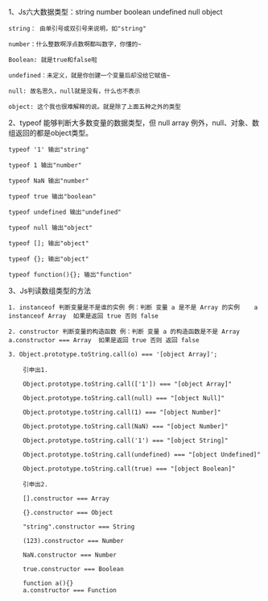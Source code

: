 1、Js六大数据类型：string number boolean undefined null object

    string： 由单引号或双引号来说明，如"string"

    number：什么整数啊浮点数啊都叫数字，你懂的~

    Boolean: 就是true和false啦

    undefined：未定义，就是你创建一个变量后却没给它赋值~

    null: 故名思久，null就是没有，什么也不表示

    object: 这个我也很难解释的说。就是除了上面五种之外的类型

2、typeof 能够判断大多数变量的数据类型，但 null array 例外，null、对象、数组返回的都是object类型。

    typeof '1' 输出"string"
    
    typeof 1 输出"number"
    
    typeof NaN 输出"number"
    
    typeof true 输出"boolean" 
    
    typeof undefined 输出"undefined"
    
    typeof null 输出"object"
    
    typeof []; 输出"object"
    
    typeof {}; 输出"object"
    
    typeof function(){}; 输出"function"
 
 3、Js判读数组类型的方法
 
    1. instanceof 判断变量是不是谁的实例 例：判断 变量 a 是不是 Array 的实例    a instanceof Array  如果是返回 true 否则 false
    
    2. constructor 判断变量的构造函数 例：判断 变量 a 的构造函数是不是 Array   a.constructor === Array  如果是返回 true 否则 返回 false
    
    3. Object.prototype.toString.call(o) === '[object Array]';
    
        引申出1.

        Object.prototype.toString.call(['1']) === "[object Array]"

        Object.prototype.toString.call(null) === "[object Null]"

        Object.prototype.toString.call(1) === "[object Number]"

        Object.prototype.toString.call(NaN) === "[object Number]"

        Object.prototype.toString.call('1') === "[object String]"

        Object.prototype.toString.call(undefined) === "[object Undefined]"

        Object.prototype.toString.call(true) === "[object Boolean]"
    
        引申出2.

        [].constructor === Array
        
        {}.constructor === Object
        
        "string".constructor === String
        
        (123).constructor === Number
        
        NaN.constructor === Number
        
        true.constructor === Boolean
        
        function a(){}
        a.constructor === Function
        
